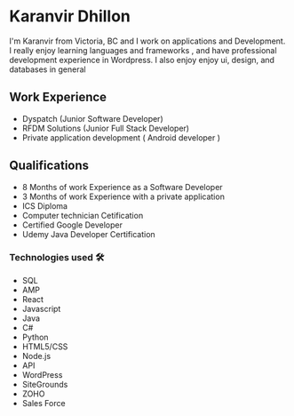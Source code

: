 # Karanvir Dhillon
I'm Karanvir from Victoria, BC and I work on applications and Development. I really enjoy learning languages and frameworks , and have professional development experience in Wordpress. I also enjoy enjoy ui, design, and databases in general

<h2>Work Experience </h2>

* Dyspatch (Junior Software Developer)
* RFDM Solutions (Junior Full Stack Developer)
* Private application development ( Android developer )

<h2>Qualifications</h2>

* 8 Months of work Experience as a Software Developer
* 3 Months of work Experience with a private application
* ICS Diploma
* Computer technician Cetification
* Certified Google Developer
* Udemy Java Developer Certification 


<h3>Technologies used 🛠️</h3>

* SQL
* AMP
* React
* Javascript
* Java
* C#
* Python
* HTML5/CSS
* Node.js
* API
* WordPress
* SiteGrounds
* ZOHO
* Sales Force
